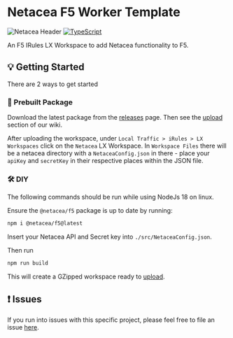 # Netacea F5 Worker Template

![Netacea Header](https://assets.ntcacdn.net/header.jpg)
[![TypeScript](https://img.shields.io/badge/%3C%2F%3E-TypeScript-%230074c1.svg)](http://www.typescriptlang.org/)

An F5 IRules LX Workspace to add Netacea functionality to F5.

## 💡 Getting Started

There are 2 ways to get started

### 🎂 Prebuilt Package

Download the latest package from the [releases](https://github.com/Netacea/f5-worker-template-typescript/releases) page.
Then see the [upload](https://github.com/Netacea/f5-worker-template-typescript/wiki/IRules-LX#upload-workspace) section of our wiki.

After uploading the workspace, under `Local Traffic > iRules > LX Workspaces` click on the `Netacea` LX Workspace. In `Workspace Files` there will be a netacea directory with a `NetaceaConfig.json` in there - place your `apiKey` and `secretKey` in their respective places within the JSON file.

### 🛠 DIY

The following commands should be run while using NodeJs 18 on linux.

Ensure the `@netacea/f5` package is up to date by running:
```bash
npm i @netacea/f5@latest
```
Insert your Netacea API and Secret key into `./src/NetaceaConfig.json`.

Then run
```bash
npm run build
```
This will create a GZipped workspace ready to [upload](https://github.com/Netacea/f5-worker-template-typescript/wiki/IRules-LX#upload-workspace).

## ❗ Issues

If you run into issues with this specific project, please feel free to file an issue [here](https://github.com/Netacea/f5-worker-template-typescript/issues).
